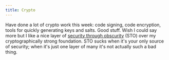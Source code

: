 ```yaml
---
title: Crypto
---
```


Have done a lot of crypto work this week: code signing, code encryption, tools for quickly generating keys and salts. Good stuff. Wish I could say more but I like a nice layer of [security through obscurity](http://en.wikipedia.org/wiki/Security_through_obscurity) (STO) over my cryptographically strong foundation. STO sucks when it's your only source of security; when it's just one layer of many it's not actually such a bad thing.
